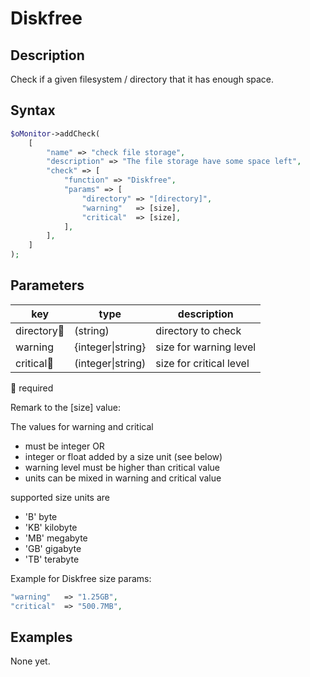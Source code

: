# Diskfree #

## Description ##

Check if a given filesystem / directory that it has enough space.

## Syntax ##

```php
$oMonitor->addCheck(
    [
        "name" => "check file storage",
        "description" => "The file storage have some space left",
        "check" => [
            "function" => "Diskfree",
            "params" => [
                "directory" => "[directory]",
                "warning"   => [size],
                "critical"  => [size],
            ],
        ],
    ]
);
```

## Parameters ##

| key        | type     | description
|---         |---       |---
|directory🔸 |(string)  | directory to check
|warning     |{integer\|string} | size for warning level
|critical🔸  |(integer\|string) | size for critical level

🔸 required

Remark to the [size] value:

The values for warning and critical

- must be integer OR
- integer or float added by a size unit (see below)
- warning level must be higher than critical value
- units can be mixed in warning and critical value

supported size units are

- 'B' byte
- 'KB' kilobyte
- 'MB' megabyte
- 'GB' gigabyte
- 'TB' terabyte

Example for Diskfree size params:

```php
"warning"   => "1.25GB",
"critical"  => "500.7MB",
```

## Examples ##

None yet.
